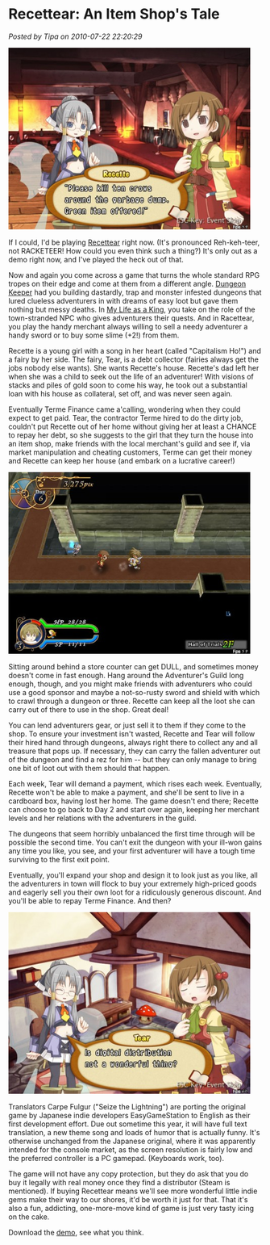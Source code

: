 # Recettear: An Item Shop's Tale

*Posted by Tipa on 2010-07-22 22:20:29*

[![](../../../uploads/2010/07/recettear-2010-07-21-22-10-45-78-480x360.jpg "Recette and Tear check out some quests at the pub.")](../../../uploads/2010/07/recettear-2010-07-21-22-10-45-78.jpg)

If I could, I'd be playing [Recettear](http://www.carpefulgur.com/recettear/) right now. (It's pronounced Reh-keh-teer, not RACKETEER! How could you even think such a thing?) It's only out as a demo right now, and I've played the heck out of that.

Now and again you come across a game that turns the whole standard RPG tropes on their edge and come at them from a different angle. [Dungeon Keeper](http://en.wikipedia.org/wiki/Dungeon_Keeper) had you building dastardly, trap and monster infested dungeons that lured clueless adventurers in with dreams of easy loot but gave them nothing but messy deaths. In [My Life as a King](http://en.wikipedia.org/wiki/Final_Fantasy_Crystal_Chronicles:_My_Life_as_a_King), you take on the role of the town-stranded NPC who gives adventurers their quests. And in Racettear, you play the handy merchant always willing to sell a needy adventurer a handy sword or to buy some slime (+2!) from them.

Recette is a young girl with a song in her heart (called "Capitalism Ho!") and a fairy by her side. The fairy, Tear, is a debt collector (fairies always get the jobs nobody else wants). She wants Recette's house. Recette's dad left her when she was a child to seek out the life of an adventurer! With visions of stacks and piles of gold soon to come his way, he took out a substantial loan with his house as collateral, set off, and was never seen again.

Eventually Terme Finance came a'calling, wondering when they could expect to get paid. Tear, the contractor Terme hired to do the dirty job, couldn't put Recette out of her home without giving her at least a CHANCE to repay her debt, so she suggests to the girl that they turn the house into an item shop, make friends with the local merchant's guild and see if, via market manipulation and cheating customers, Terme can get their money and Recette can keep her house (and embark on a lucrative career!)

[![](../../../uploads/2010/07/recettear-2010-07-21-22-57-26-68-480x360.jpg "Dungeon delving with Louie the Novice Adventurer")](../../../uploads/2010/07/recettear-2010-07-21-22-57-26-68.jpg)

Sitting around behind a store counter can get DULL, and sometimes money doesn't come in fast enough. Hang around the Adventurer's Guild long enough, though, and you might make friends with adventurers who could use a good sponsor and maybe a not-so-rusty sword and shield with which to crawl through a dungeon or three. Recette can keep all the loot she can carry out of there to use in the shop. Great deal!

You can lend adventurers gear, or just sell it to them if they come to the shop. To ensure your investment isn't wasted, Recette and Tear will follow their hired hand through dungeons, always right there to collect any and all treasure that pops up. If necessary, they can carry the fallen adventurer out of the dungeon and find a rez for him -- but they can only manage to bring one bit of loot out with them should that happen.

Each week, Tear will demand a payment, which rises each week. Eventually, Recette won't be able to make a payment, and she'll be sent to live in a cardboard box, having lost her home. The game doesn't end there; Recette can choose to go back to Day 2 and start over again, keeping her merchant levels and her relations with the adventurers in the guild.

The dungeons that seem horribly unbalanced the first time through will be possible the second time. You can't exit the dungeon with your ill-won gains any time you like, you see, and your first adventurer will have a tough time surviving to the first exit point.

Eventually, you'll expand your shop and design it to look just as you like, all the adventurers in town will flock to buy your extremely high-priced goods and eagerly sell you their own loot for a ridiculously generous discount. And you'll be able to repay Terme Finance. And then?

[![](../../../uploads/2010/07/recettear-2010-07-21-22-21-03-64-480x360.jpg "We all love our downloads.")](../../../uploads/2010/07/recettear-2010-07-21-22-21-03-64.jpg)

Translators Carpe Fulgur ("Seize the Lightning") are porting the original game by Japanese indie developers EasyGameStation to English as their first development effort. Due out sometime this year, it will have full text translation, a new theme song and loads of humor that is actually funny. It's otherwise unchanged from the Japanese original, where it was apparently intended for the console market, as the screen resolution is fairly low and the preferred controller is a PC gamepad. (Keyboards work, too).

The game will not have any copy protection, but they do ask that you do buy it legally with real money once they find a distributor (Steam is mentioned). If buying Recettear means we'll see more wonderful little indie gems make their way to our shores, it'd be worth it just for that. That it's also a fun, addicting, one-more-move kind of game is just very tasty icing on the cake.

Download the [demo](http://www.carpefulgur.com/recettear/demo.htm), see what you think.

